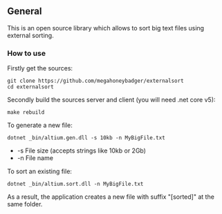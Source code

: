 
## General
This is an open source library which allows to sort big text files using external sorting. 


### How to use
Firstly get the sources:

    git clone https://github.com/megahoneybadger/externalsort
    cd externalsort

Secondly build the sources server and client (you will need .net core v5):

    make rebuild

To generate a new  file:

    dotnet _bin/altium.gen.dll -s 10kb -n MyBigFile.txt
    
 - -s File size (accepts strings like 10kb or 2Gb)
 - -n File name
 
To sort an existing file:

    dotnet _bin/altium.sort.dll -n MyBigFile.txt
    
As a result, the application creates a new file with suffix "[sorted]" at the same folder.
